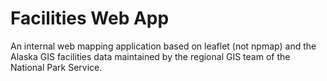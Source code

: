 Facilities Web App
==================

An internal web mapping application based on leaflet (not npmap) and
the Alaska GIS facilities data maintained by the regional GIS team
of the National Park Service.

